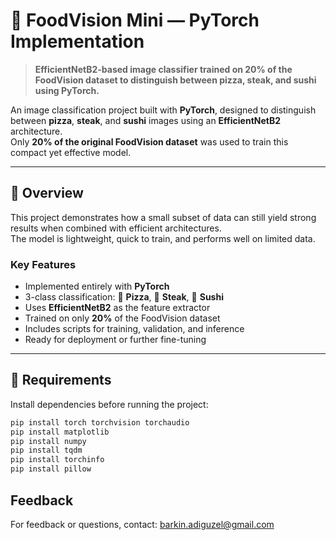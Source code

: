 # 🍕 FoodVision Mini — PyTorch Implementation

> **EfficientNetB2-based image classifier trained on 20% of the FoodVision dataset to distinguish between pizza, steak, and sushi using PyTorch.**

An image classification project built with **PyTorch**, designed to distinguish between **pizza**, **steak**, and **sushi** images using an **EfficientNetB2** architecture.  
Only **20% of the original FoodVision dataset** was used to train this compact yet effective model.

---

## 🧠 Overview

This project demonstrates how a small subset of data can still yield strong results when combined with efficient architectures.  
The model is lightweight, quick to train, and performs well on limited data.

### Key Features
- Implemented entirely with **PyTorch**
- 3-class classification: 🍕 **Pizza**, 🥩 **Steak**, 🍣 **Sushi**
- Uses **EfficientNetB2** as the feature extractor
- Trained on only **20%** of the FoodVision dataset
- Includes scripts for training, validation, and inference
- Ready for deployment or further fine-tuning

---

## 🧩 Requirements

Install dependencies before running the project:

```bash
pip install torch torchvision torchaudio
pip install matplotlib
pip install numpy
pip install tqdm
pip install torchinfo
pip install pillow
```
## Feedback
For feedback or questions, contact: [barkin.adiguzel@gmail.com](mailto:barkin.adiguzel@gmail.com)
